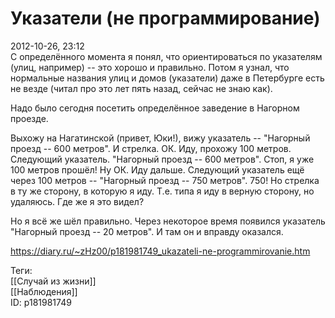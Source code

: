 Указатели (не программирование)
================================

   
 2012-10-26, 23:12   
  С определённого момента я понял, что ориентироваться по указателям (улиц, например) -- это хорошо и правильно. Потом я узнал, что нормальные названия улиц и домов (указатели) даже в Петербурге есть не везде (читал про это лет пять назад, сейчас не знаю как).   
   
 Надо было сегодня посетить определённое заведение в Нагорном проезде.   
   
 Выхожу на Нагатинской (привет, Юки!), вижу указатель -- "Нагорный проезд -- 600 метров". И стрелка. ОК. Иду, прохожу 100 метров. Следующий указатель. "Нагорный проезд -- 600 метров". Стоп, я уже 100 метров прошёл! Ну ОК. Иду дальше. Следующий указатель ещё через 100 метров -- "Нагорный проезд -- 750 метров". 750! Но стрелка в ту же сторону, в которую я иду. Т.е. типа я иду в верную сторону, но удаляюсь. Где же я это видел?   
   
 Но я всё же шёл правильно. Через некоторое время появился указатель "Нагорный проезд -- 20 метров". И там он и вправду оказался.   
    
 <https://diary.ru/~zHz00/p181981749_ukazateli-ne-programmirovanie.htm>   
   
 Теги:   
 [[Случай из жизни]]   
 [[Наблюдения]]   
 ID: p181981749